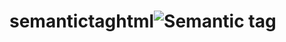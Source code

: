 # semantictaghtml![Semantic tag](https://github.com/sonule57/semantictaghtml/assets/127374643/bb9501a5-c3c0-47ae-a801-9c31b7529b11)
